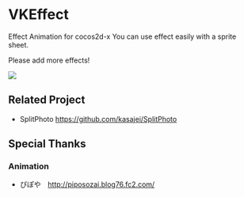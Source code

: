 # VKEffect
Effect Animation for cocos2d-x
You can use effect easily with a sprite sheet.

Please add more effects!

![](http://gifzo.net/nb93deMXoC.gif)

## Related Project
- SplitPhoto
https://github.com/kasajei/SplitPhoto

## Special Thanks
### Animation 
- ぴぽや　http://piposozai.blog76.fc2.com/
